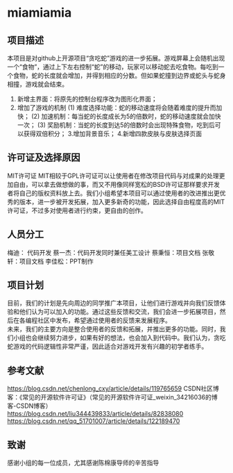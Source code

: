 # miamiamia

## 项目描述
本项目是对github上开源项目“贪吃蛇”游戏的进一步拓展。游戏屏幕上会随机出现一个“食物”，通过上下左右控制“蛇”的移动，玩家可以移动蛇去吃食物。每吃到一个食物，蛇的长度就会增加，并得到相应的分数。但如果蛇撞到边界或蛇头与蛇身相撞，游戏就会结束。
1.	新增主界面：将原先的控制台程序改为图形化界面；
2.	增加了游戏的机制
(1)	难度选择功能：蛇的移动速度将会随着难度的提升而加快；
(2)	加速机制：每当蛇的长度成长为5的倍数时，蛇的移动速度就会加快一次；
(3)	奖励机制：当蛇的长度到达5的倍数时会出现特殊食物，吃到后可以获得双倍积分；
3.增加背景音乐；
4.新增四款皮肤与皮肤选择页面

## 许可证及选择原因
MIT许可证
MIT相较于GPL许可证可以让使用者在修改项目代码与对成果的处理更加自由，可以拿去做想做的事，而又不用像同样宽松的BSD许可证那样要求开发者将自己的版权资料放上去。我们小组希望本项目可以通过使用者的改进推出更优秀的版本，进一步被开发拓展，加入更多新奇的功能，因此选择自由程度高的MIT许可证，不过多对使用者进行约束，更自由的创作。

## 人员分工
梅迪：  代码开发
蔡一杰：代码开发同时兼任美工设计
蔡秉恒：项目文档
张敬轩：项目文档
李佳松：PPT制作

 ## 项目计划
 目前，我们的计划是先向周边的同学推广本项目，让他们进行游戏并向我们反馈体验和他们认为可以加入的功能。通过这些反馈和交流，我们会进一步拓展项目，然后在各编程社区中发布，希望通过使用者的反馈来发展程序。   
未来，我们的主要方向是整合使用者的反馈和拓展，并推出更多的功能。同时，我们小组也会继续努力进步，如果有好的想法，也会加入到代码中。我们认为，贪吃蛇游戏的代码逻辑性非常严谨，因此适合对游戏开发有兴趣的初学者练手。
 
## 参考文献
https://blog.csdn.net/chenlong_cxy/article/details/119765659
CSDN社区博客：《常见的开源软件许可证》（常见的开源软件许可证_weixin_34216036的博客-CSDN博客）
https://blog.csdn.net/liu344439833/article/details/82838080
https://blog.csdn.net/qq_51701007/article/details/122189470

## 致谢
感谢小组的每一位成员，尤其感谢陈棉康导师的辛苦指导
